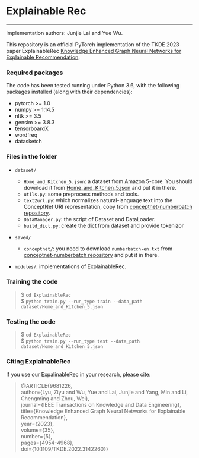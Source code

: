 # Explainable Rec

---
Implementation authors: Junjie Lai and Yue Wu.

This repository is an official PyTorch implementation of the TKDE 2023 paper ExplainableRec [Knowledge Enhanced Graph Neural Networks for Explainable Recommendation](https://ieeexplore.ieee.org/document/9681226).


### Required packages
The code has been tested running under Python 3.6, with the following packages installed (along with their dependencies):
* pytorch >= 1.0
* numpy >= 1.14.5
* nltk >= 3.5
* gensim >= 3.8.3
* tensorboardX
* wordfreq
* datasketch

### Files in the folder
* `dataset/`
    * `Home_and_Kitchen_5.json`: a dataset from Amazon 5-core. You should download it from [Home_and_Kitchen_5.json](http://snap.stanford.edu/data/amazon/productGraph/categoryFiles/reviews_Home_and_Kitchen_5.json.gz) and put it in there.
	* `utils.py`: some preprocess methods and tools.
	* `text2url.py`: which normalizes natural-language text into the ConceptNet URI representation, copy from [conceptnet-numberbatch repository](https://github.com/commonsense/conceptnet-numberbatch).
	* `DataManager.py`: the script of Dataset and DataLoader.
	* `build_dict.py`: create the dict from dataset and provide tokenizor

* `saved/`
	* `conceptnet/`: you need to download `numberbatch-en.txt` from [conceptnet-numberbatch repository](https://github.com/commonsense/conceptnet-numberbatch) and put it in there.

* `modules/`: implementations of ExplainableRec.


### Training the code
> $ `cd ExplainableRec` \
> $ `python train.py --run_type train --data_path dataset/Home_and_Kitchen_5.json`

### Testing the code
> $ `cd ExplainableRec` \
> $ `python train.py --run_type test --data_path dataset/Home_and_Kitchen_5.json`


### Citing ExplainableRec
If you use our ExpalinableRec in your research, please cite:
> @ARTICLE{9681226, \
  author={Lyu, Ziyu and Wu, Yue and Lai, Junjie and Yang, Min and Li, Chengming and Zhou, Wei},\
  journal={IEEE Transactions on Knowledge and Data Engineering},\
  title={Knowledge Enhanced Graph Neural Networks for Explainable Recommendation},\
  year={2023},\
  volume={35},\
  number={5},\
  pages={4954-4968},\
  doi={10.1109/TKDE.2022.3142260}}
